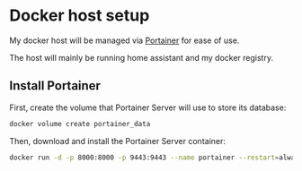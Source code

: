 # Docker host setup

My docker host will be managed via [Portainer](https://docs.portainer.io/start/install-ce/server/docker/linux) for ease of use.

The host will mainly be running home assistant and my docker registry.

## Install Portainer

First, create the volume that Portainer Server will use to store its database:

```bash
docker volume create portainer_data
```

Then, download and install the Portainer Server container:

```bash
docker run -d -p 8000:8000 -p 9443:9443 --name portainer --restart=always -v /var/run/docker.sock:/var/run/docker.sock -v portainer_data:/data portainer/portainer-ce:latest
```
